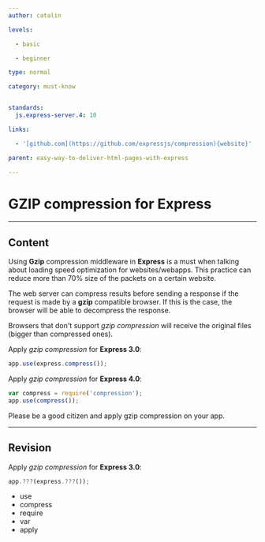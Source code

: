 ```yaml
---
author: catalin

levels:

  - basic

  - beginner

type: normal

category: must-know


standards:
  js.express-server.4: 10

links:

  - '[github.com](https://github.com/expressjs/compression){website}'

parent: easy-way-to-deliver-html-pages-with-express

---
```


# **GZIP** compression for **Express**

---
## Content

Using **Gzip** compression middleware in **Express** is a must when talking about loading speed optimization for websites/webapps. This practice can reduce more than 70% size of the packets on a certain website.

The web server can compress results before sending a response if the request is made by a **gzip** compatible browser. If this is the case, the browser will be able to decompress the response.

Browsers that don't support *gzip compression* will receive the original files (bigger than compressed ones).

Apply *gzip compression* for **Express 3.0**:
```javascript
app.use(express.compress());
```

Apply *gzip compression* for **Express 4.0**:
```javascript
var compress = require('compression');
app.use(compress());
```
Please be a good citizen and apply gzip compression on your app.

---
## Revision

Apply *gzip compression* for **Express 3.0**:
```javascript
app.???(express.???());
```

* use
* compress
* require
* var
* apply
